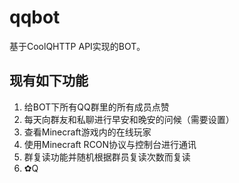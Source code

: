 # qqbot
基于CoolQHTTP API实现的BOT。
## 现有如下功能
1. 给BOT下所有QQ群里的所有成员点赞
2. 每天向群友和私聊进行早安和晚安的问候（需要设置）
3. 查看Minecraft游戏内的在线玩家
4. 使用Minecraft RCON协议与控制台进行通讯
5. 群复读功能并随机根据群员复读次数而复读
6. ✿Q
